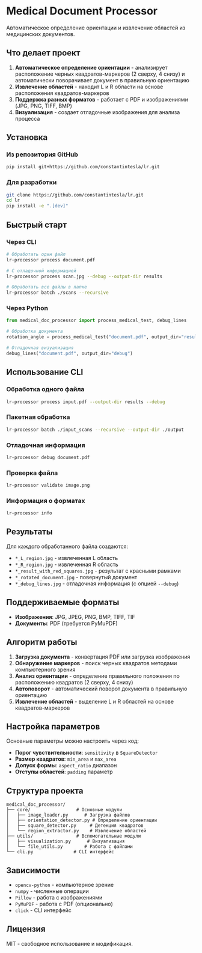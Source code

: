 # Medical Document Processor

Автоматическое определение ориентации и извлечение областей из медицинских документов.

## Что делает проект

1. **Автоматическое определение ориентации** - анализирует расположение черных квадратов-маркеров (2 сверху, 4 снизу) и автоматически поворачивает документ в правильную ориентацию
2. **Извлечение областей** - находит L и R области на основе расположения квадратов-маркеров
3. **Поддержка разных форматов** - работает с PDF и изображениями (JPG, PNG, TIFF, BMP)
4. **Визуализация** - создает отладочные изображения для анализа процесса

## Установка

### Из репозитория GitHub
```bash
pip install git+https://github.com/constantintesla/lr.git
```

### Для разработки
```bash
git clone https://github.com/constantintesla/lr.git
cd lr
pip install -e ".[dev]"
```

## Быстрый старт

### Через CLI
```bash
# Обработать один файл
lr-processor process document.pdf

# С отладочной информацией
lr-processor process scan.jpg --debug --output-dir results

# Обработать все файлы в папке
lr-processor batch ./scans --recursive
```

### Через Python
```python
from medical_doc_processor import process_medical_test, debug_lines

# Обработка документа
rotation_angle = process_medical_test("document.pdf", output_dir="results")

# Отладочная визуализация
debug_lines("document.pdf", output_dir="debug")
```

## Использование CLI

### Обработка одного файла
```bash
lr-processor process input.pdf --output-dir results --debug
```

### Пакетная обработка
```bash
lr-processor batch ./input_scans --recursive --output-dir ./output
```

### Отладочная информация
```bash
lr-processor debug document.pdf
```

### Проверка файла
```bash
lr-processor validate image.png
```

### Информация о форматах
```bash
lr-processor info
```

## Результаты

Для каждого обработанного файла создаются:

- `*_L_region.jpg` - извлеченная L область
- `*_R_region.jpg` - извлеченная R область  
- `*_result_with_red_squares.jpg` - результат с красными рамками
- `*_rotated_document.jpg` - повернутый документ
- `*_debug_lines.jpg` - отладочная информация (с опцией `--debug`)

## Поддерживаемые форматы

- **Изображения**: JPG, JPEG, PNG, BMP, TIFF, TIF
- **Документы**: PDF (требуется PyMuPDF)

## Алгоритм работы

1. **Загрузка документа** - конвертация PDF или загрузка изображения
2. **Обнаружение маркеров** - поиск черных квадратов методами компьютерного зрения
3. **Анализ ориентации** - определение правильного положения по расположению квадратов (2 сверху, 4 снизу)
4. **Автоповорот** - автоматический поворот документа в правильную ориентацию
5. **Извлечение областей** - выделение L и R областей на основе квадратов-маркеров

## Настройка параметров

Основные параметры можно настроить через код:

- **Порог чувствительности**: `sensitivity` в `SquareDetector`
- **Размер квадратов**: `min_area` и `max_area` 
- **Допуск формы**: `aspect_ratio` диапазон
- **Отступы областей**: `padding` параметр

## Структура проекта

```
medical_doc_processor/
├── core/                 # Основные модули
│   ├── image_loader.py      # Загрузка файлов
│   ├── orientation_detector.py # Определение ориентации
│   ├── square_detector.py     # Детекция квадратов
│   └── region_extractor.py    # Извлечение областей
├── utils/                # Вспомогательные модули
│   ├── visualization.py      # Визуализация
│   └── file_utils.py        # Работа с файлами
└── cli.py               # CLI интерфейс
```

## Зависимости

- `opencv-python` - компьютерное зрение
- `numpy` - численные операции
- `Pillow` - работа с изображениями
- `PyMuPDF` - работа с PDF (опционально)
- `click` - CLI интерфейс

## Лицензия

MIT - свободное использование и модификация.